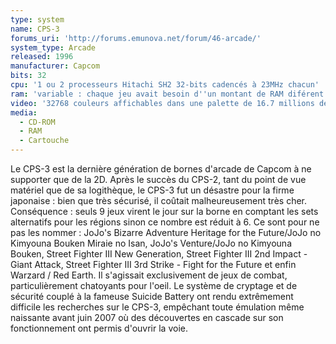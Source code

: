 ```yaml
---
type: system
name: CPS-3
forums_uri: 'http://forums.emunova.net/forum/46-arcade/'
system_type: Arcade
released: 1996
manufacturer: Capcom
bits: 32
cpu: '1 ou 2 processeurs Hitachi SH2 32-bits cadencés à 23MHz chacun'
ram: 'variable : chaque jeu avait besoin d''un montant de RAM diférent. Capacité maximale : 160Mo (8*16Mo + 4*8Mo)'
video: '32768 couleurs affichables dans une palette de 16.7 millions de couleurs. 1024 objets de 256 couleurs affichables simultanément sur 5 plans maximum.'
media:
  - CD-ROM
  - RAM
  - Cartouche
---
```

Le CPS-3 est la dernière génération de bornes d'arcade de Capcom à ne supporter que de la 2D. Après le succès du CPS-2, tant du point de vue matériel que de sa logithèque, le CPS-3 fut un désastre pour la firme japonaise : bien que très sécurisé, il coûtait malheureusement très cher.
Conséquence : seuls 9 jeux virent le jour sur la borne en comptant les sets alternatifs pour les régions sinon ce nombre est réduit à 6. Ce sont pour ne pas les nommer : JoJo's Bizarre Adventure Heritage for the Future/JoJo no Kimyouna Bouken Miraie no Isan, JoJo's Venture/JoJo no Kimyouna Bouken, Street Fighter III New Generation, Street Fighter III 2nd Impact - Giant Attack, Street Fighter III 3rd Strike - Fight for the Future et enfin Warzard / Red Earth. Il s'agissait exclusivement de jeux de combat, particulièrement chatoyants pour l'oeil.
Le système de cryptage et de sécurité couplé à la fameuse Suicide Battery ont rendu extrêmement difficile les recherches sur le CPS-3, empêchant toute émulation même naissante avant juin 2007 où des découvertes en cascade sur son fonctionnement ont permis d'ouvrir la voie.